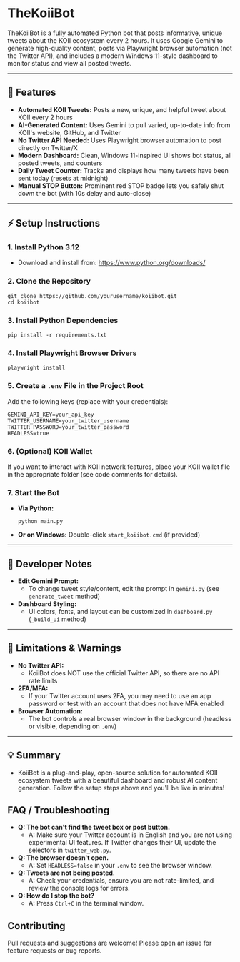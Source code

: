 # TheKoiiBot

TheKoiiBot is a fully automated Python bot that posts informative, unique tweets about the KOII ecosystem every 2 hours. It uses Google Gemini to generate high-quality content, posts via Playwright browser automation (not the Twitter API), and includes a modern Windows 11-style dashboard to monitor status and view all posted tweets.

---

## 🚀 Features

- **Automated KOII Tweets:** Posts a new, unique, and helpful tweet about KOII every 2 hours
- **AI-Generated Content:** Uses Gemini to pull varied, up-to-date info from KOII's website, GitHub, and Twitter
- **No Twitter API Needed:** Uses Playwright browser automation to post directly on Twitter/X
- **Modern Dashboard:** Clean, Windows 11-inspired UI shows bot status, all posted tweets, and counters
- **Daily Tweet Counter:** Tracks and displays how many tweets have been sent today (resets at midnight)
- **Manual STOP Button:** Prominent red STOP badge lets you safely shut down the bot (with 10s delay and auto-close)

---

## ⚡️ Setup Instructions

### 1. Install Python 3.12
- Download and install from: https://www.python.org/downloads/

### 2. Clone the Repository
```
git clone https://github.com/yourusername/koiibot.git
cd koiibot
```

### 3. Install Python Dependencies
```
pip install -r requirements.txt
```

### 4. Install Playwright Browser Drivers
```
playwright install
```

### 5. Create a `.env` File in the Project Root
Add the following keys (replace with your credentials):
```
GEMINI_API_KEY=your_api_key
TWITTER_USERNAME=your_twitter_username
TWITTER_PASSWORD=your_twitter_password
HEADLESS=true
```

### 6. (Optional) KOII Wallet
If you want to interact with KOII network features, place your KOII wallet file in the appropriate folder (see code comments for details).

### 7. Start the Bot
- **Via Python:**
  ```
  python main.py
  ```
- **Or on Windows:**
  Double-click `start_koiibot.cmd` (if provided)

---

## 🧠 Developer Notes
- **Edit Gemini Prompt:**
  - To change tweet style/content, edit the prompt in `gemini.py` (see `generate_tweet` method)
- **Dashboard Styling:**
  - UI colors, fonts, and layout can be customized in `dashboard.py` (`_build_ui` method)

---

## 🚫 Limitations & Warnings
- **No Twitter API:**
  - KoiiBot does NOT use the official Twitter API, so there are no API rate limits
- **2FA/MFA:**
  - If your Twitter account uses 2FA, you may need to use an app password or test with an account that does not have MFA enabled
- **Browser Automation:**
  - The bot controls a real browser window in the background (headless or visible, depending on `.env`)

---

## 💡 Summary
- KoiiBot is a plug-and-play, open-source solution for automated KOII ecosystem tweets with a beautiful dashboard and robust AI content generation. Follow the setup steps above and you'll be live in minutes!

## FAQ / Troubleshooting

- **Q: The bot can't find the tweet box or post button.**
  - A: Make sure your Twitter account is in English and you are not using experimental UI features. If Twitter changes their UI, update the selectors in `twitter_web.py`.
- **Q: The browser doesn't open.**
  - A: Set `HEADLESS=false` in your `.env` to see the browser window.
- **Q: Tweets are not being posted.**
  - A: Check your credentials, ensure you are not rate-limited, and review the console logs for errors.
- **Q: How do I stop the bot?**
  - A: Press `Ctrl+C` in the terminal window.

## Contributing
Pull requests and suggestions are welcome! Please open an issue for feature requests or bug reports. 